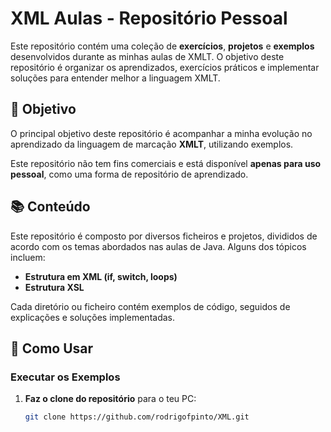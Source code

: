 # XML Aulas - Repositório Pessoal

Este repositório contém uma coleção de **exercícios**, **projetos** e **exemplos** desenvolvidos durante as minhas aulas de XMLT. O objetivo deste repositório é organizar os aprendizados, exercícios práticos e implementar soluções para entender melhor a linguagem XMLT.

## 🚀 Objetivo

O principal objetivo deste repositório é acompanhar a minha evolução no aprendizado da linguagem de marcação **XMLT**, utilizando exemplos.

Este repositório não tem fins comerciais e está disponível **apenas para uso pessoal**, como uma forma de repositório de aprendizado.

## 📚 Conteúdo

Este repositório é composto por diversos ficheiros e projetos, divididos de acordo com os temas abordados nas aulas de Java. Alguns dos tópicos incluem:

- **Estrutura em XML (if, switch, loops)**
- **Estrutura XSL**

Cada diretório ou ficheiro contém exemplos de código, seguidos de explicações e soluções implementadas.

## 🔧 Como Usar


### Executar os Exemplos

1. **Faz o clone do repositório** para o teu PC:

   ```bash
   git clone https://github.com/rodrigofpinto/XML.git
